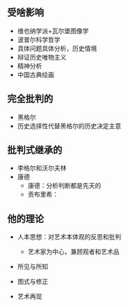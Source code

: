 ## 受啥影响
- 维也纳学派+瓦尔堡图像学
- 波普尔科学哲学
- 具体问题具体分析，历史情境
- 辩证历史唯物主义
- 精神分析
- 中国古典绘画
## 完全批判的
- 黑格尔
- 历史选择性代替黑格尔的历史决定主意
## 批判式继承的
- 李格尔和沃尔夫林
- 康德
  - 康德：分析判断都是先天的
  - 贡布里希：
## 他的理论
- 人本思想：对艺术本体观的反思和批判
  - 艺术家为中心，兼顾观者和艺术品
  

- 所见与所知
- 图式与修正
- 艺术再现
